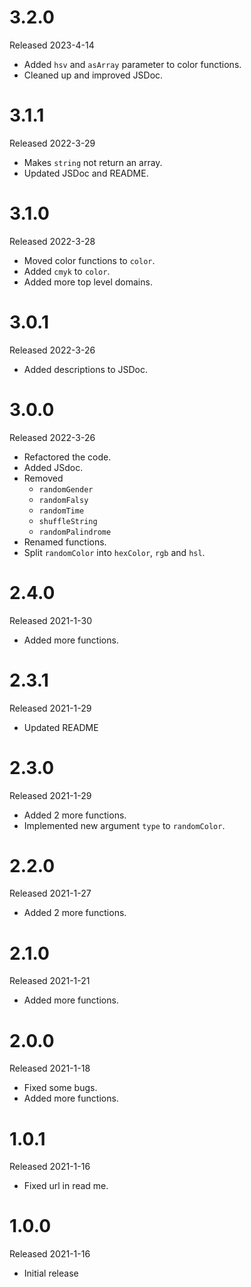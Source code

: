 # 3.2.0

Released 2023-4-14

- Added `hsv` and `asArray` parameter to color functions.
- Cleaned up and improved JSDoc.

# 3.1.1

Released 2022-3-29

- Makes `string` not return an array.
- Updated JSDoc and README.

# 3.1.0

Released 2022-3-28

- Moved color functions to `color`.
- Added `cmyk` to `color`.
- Added more top level domains.

# 3.0.1

Released 2022-3-26

- Added descriptions to JSDoc.

# 3.0.0

Released 2022-3-26

- Refactored the code.
- Added JSdoc.
- Removed
  - `randomGender`
  - `randomFalsy`
  - `randomTime`
  - `shuffleString`
  - `randomPalindrome`
- Renamed functions.
- Split `randomColor` into `hexColor`, `rgb` and `hsl`.

# 2.4.0

Released 2021-1-30

- Added more functions.

# 2.3.1

Released 2021-1-29

- Updated README

# 2.3.0

Released 2021-1-29

- Added 2 more functions.
- Implemented new argument `type` to `randomColor`.

# 2.2.0

Released 2021-1-27

- Added 2 more functions.

# 2.1.0

Released 2021-1-21

- Added more functions.

# 2.0.0

Released 2021-1-18

- Fixed some bugs.
- Added more functions.

# 1.0.1

Released 2021-1-16

- Fixed url in read me.

# 1.0.0

Released 2021-1-16

- Initial release
